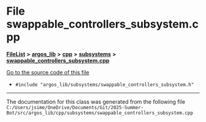 

# File swappable\_controllers\_subsystem.cpp



[**FileList**](files.md) **>** [**argos\_lib**](dir_f9cbf5730473812e84551a5945ef39f8.md) **>** [**cpp**](dir_cf4b00708d9639a2579b4441eb30ca52.md) **>** [**subsystems**](dir_0a6d697c01cca447b97a2967adff34af.md) **>** [**swappable\_controllers\_subsystem.cpp**](swappable__controllers__subsystem_8cpp.md)

[Go to the source code of this file](swappable__controllers__subsystem_8cpp_source.md)



* `#include "argos_lib/subsystems/swappable_controllers_subsystem.h"`


































































------------------------------
The documentation for this class was generated from the following file `C:/Users/jsime/OneDrive/Documents/Git/2025-Summer-Bot/src/argos_lib/cpp/subsystems/swappable_controllers_subsystem.cpp`


